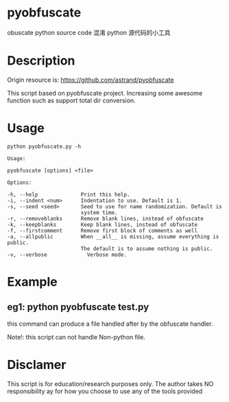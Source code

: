 # pyobfuscate

obuscate python source code 混淆 python 源代码的小工具

# Description
Origin resource is: https://github.com/astrand/pyobfuscate

This script based on pyobfuscate project. Increasing some awesome function such as support total dir conversion.

# Usage

```
python pyobfuscate.py -h

Usage:

pyobfuscate [options] <file>

Options:

-h, --help              Print this help.
-i, --indent <num>      Indentation to use. Default is 1.
-s, --seed <seed>       Seed to use for name randomization. Default is
                        system time.
-r, --removeblanks      Remove blank lines, instead of obfuscate
-k, --keepblanks        Keep blank lines, instead of obfuscate
-f, --firstcomment      Remove first block of comments as well
-a, --allpublic	        When __all__ is missing, assume everything is public.
                        The default is to assume nothing is public.
-v, --verbose	          Verbose mode.
```

# Example

## eg1: python pyobfuscate test.py

this command can produce a file handled after by the obfuscate handler.

Note!: this script can not handle Non-python file.

# Disclamer

This script is for education/research purposes only. The author takes NO responsibility ay for how you choose to use any of the tools provided

